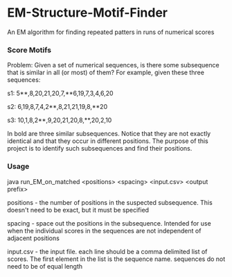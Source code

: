 # EM-Structure-Motif-Finder
An EM algorithm for finding repeated patters in runs of numerical scores

### Score Motifs
Problem: Given a set of numerical sequences, is there some subsequence that is similar in all (or most) of them? For example, given these three sequences:

s1: 5**,8,20,21,20,7,**6,19,7,3,4,6,20

s2: 6,19,8,7,4,2**,8,21,21,19,8,**20

s3: 10,1,8,2**,9,20,21,20,8,**,20,2,10

In bold are three similar subsequences. Notice that they are not exactly identical and that they occur in different positions. The purpose of this project is to identify such subsequences and find their positions.

### Usage
java run_EM_on_matched \<positions\> \<spacing\> \<input.csv\> \<output prefix\>

positions - the number of positions in the suspected subsequence. This doesn't need to be exact, but it must be specified

spacing - space out the positions in the subsequence. Intended for use when the individual scores in the sequences are not independent of adjacent positions

input.csv - the input file. each line should be a comma delimited list of scores. The first element in the list is the sequence name. sequences do not need to be of equal length
